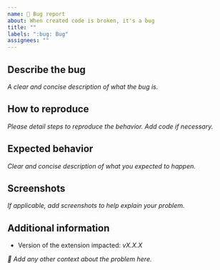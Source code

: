 ```yaml
---
name: 🐛 Bug report
about: When created code is broken, it's a bug
title: ""
labels: ":bug: Bug"
assignees: ""
---
```


## Describe the bug

_A clear and concise description of what the bug is._

## How to reproduce

_Please detail steps to reproduce the behavior. Add code if necessary._

## Expected behavior

_Clear and concise description of what you expected to happen._

## Screenshots

_If applicable, add screenshots to help explain your problem._

## Additional information

- Version of the extension impacted: _vX.X.X_

_🔮‍ Add any other context about the problem here._
